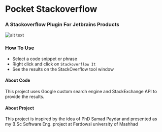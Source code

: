 # Pocket Stackoverflow
### A Stackoverflow Plugin For Jetbrains Products 

![alt text](https://github.com/alizeyn/Son-of-Man/blob/master/src/main/resources/img/screenshot.png)

### How To Use
- Select a code snippet or phrase 
- Right click and click on `Stackoverflow It`
- See the results on the StackOverflow tool window

#### About Code
This project uses Google custom search engine and StackExchange API to provide the results.

#### About Project 
This project is inspired by the idea of PhD Samad Paydar and presented as my B.Sc Software Eng. project at Ferdowsi university of Mashhad
